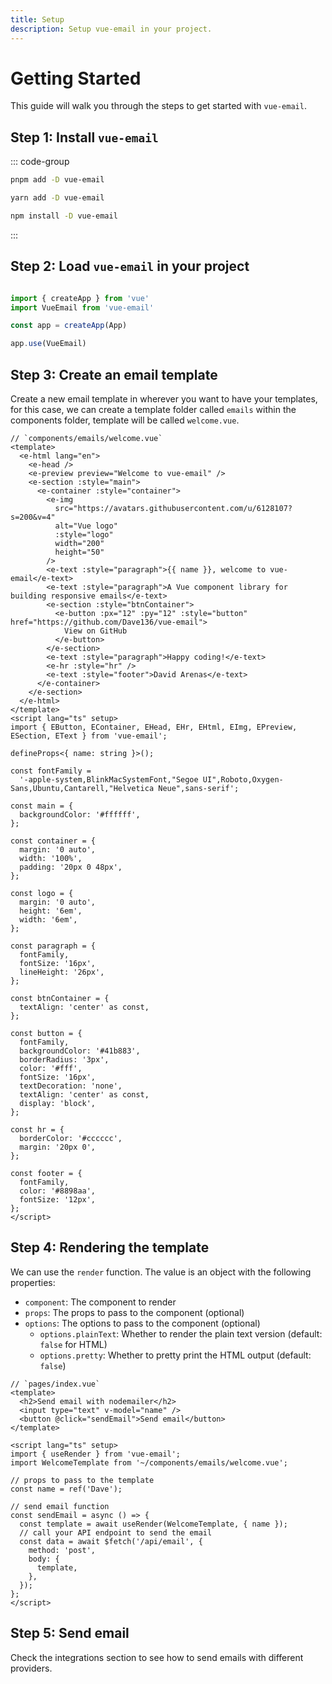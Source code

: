```yaml
---
title: Setup
description: Setup vue-email in your project.
---
```


# Getting Started

This guide will walk you through the steps to get started with `vue-email`.

## Step 1: Install `vue-email`

::: code-group
  ```bash [pnpm]
  pnpm add -D vue-email
  ```
  ```bash [yarn]
  yarn add -D vue-email
  ```
  ```bash [npm]
  npm install -D vue-email
  ```
:::

## Step 2: Load `vue-email` in your project

```js

import { createApp } from 'vue'
import VueEmail from 'vue-email'

const app = createApp(App)

app.use(VueEmail)

```

## Step 3: Create an email template

Create a new email template in wherever you want to have your templates, for this case, we can create a template folder called `emails` within the components folder, template will be called `welcome.vue`.

```vue
// `components/emails/welcome.vue`
<template>
  <e-html lang="en">
    <e-head />
    <e-preview preview="Welcome to vue-email" />
    <e-section :style="main">
      <e-container :style="container">
        <e-img
          src="https://avatars.githubusercontent.com/u/6128107?s=200&v=4"
          alt="Vue logo"
          :style="logo"
          width="200"
          height="50"
        />
        <e-text :style="paragraph">{{ name }}, welcome to vue-email</e-text>
        <e-text :style="paragraph">A Vue component library for building responsive emails</e-text>
        <e-section :style="btnContainer">
          <e-button :px="12" :py="12" :style="button" href="https://github.com/Dave136/vue-email">
            View on GitHub
          </e-button>
        </e-section>
        <e-text :style="paragraph">Happy coding!</e-text>
        <e-hr :style="hr" />
        <e-text :style="footer">David Arenas</e-text>
      </e-container>
    </e-section>
  </e-html>
</template>
<script lang="ts" setup>
import { EButton, EContainer, EHead, EHr, EHtml, EImg, EPreview, ESection, EText } from 'vue-email';

defineProps<{ name: string }>();

const fontFamily =
  '-apple-system,BlinkMacSystemFont,"Segoe UI",Roboto,Oxygen-Sans,Ubuntu,Cantarell,"Helvetica Neue",sans-serif';

const main = {
  backgroundColor: '#ffffff',
};

const container = {
  margin: '0 auto',
  width: '100%',
  padding: '20px 0 48px',
};

const logo = {
  margin: '0 auto',
  height: '6em',
  width: '6em',
};

const paragraph = {
  fontFamily,
  fontSize: '16px',
  lineHeight: '26px',
};

const btnContainer = {
  textAlign: 'center' as const,
};

const button = {
  fontFamily,
  backgroundColor: '#41b883',
  borderRadius: '3px',
  color: '#fff',
  fontSize: '16px',
  textDecoration: 'none',
  textAlign: 'center' as const,
  display: 'block',
};

const hr = {
  borderColor: '#cccccc',
  margin: '20px 0',
};

const footer = {
  fontFamily,
  color: '#8898aa',
  fontSize: '12px',
};
</script>
```

## Step 4: Rendering the template

We can use the `render` function. The value is an object with the following properties:

- `component`: The component to render
- `props`: The props to pass to the component (optional)
- `options`: The options to pass to the component (optional)
  - `options.plainText`: Whether to render the plain text version (default: `false` for HTML)
  - `options.pretty`: Whether to pretty print the HTML output (default: `false`)


```vue
// `pages/index.vue`
<template>
  <h2>Send email with nodemailer</h2>
  <input type="text" v-model="name" />
  <button @click="sendEmail">Send email</button>
</template>

<script lang="ts" setup>
import { useRender } from 'vue-email';
import WelcomeTemplate from '~/components/emails/welcome.vue';

// props to pass to the template
const name = ref('Dave');

// send email function
const sendEmail = async () => {
  const template = await useRender(WelcomeTemplate, { name });
  // call your API endpoint to send the email
  const data = await $fetch('/api/email', {
    method: 'post',
    body: {
      template,
    },
  });
};
</script>
```

## Step 5: Send email

Check the integrations section to see how to send emails with different providers.
